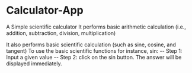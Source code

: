 # Calculator-App
A Simple scientific calculator
It performs basic arithmetic calculation (i.e., addition, subtraction, division, multiplication)

It also performs basic scientific calculation (such as sine, cosine, and tangent)
    To use the basic scientific functions for instance, sin:
        -- Step 1: Input a given value
        -- Step 2: click on the sin button. The answer will be displayed immediately.
        
